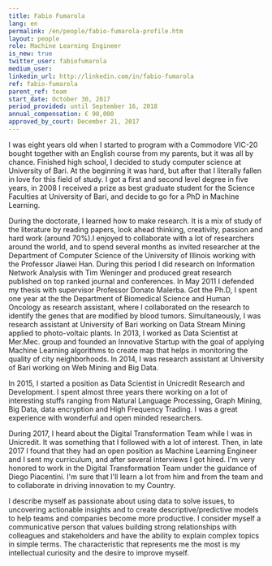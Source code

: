 ```yaml
---
title: Fabio Fumarola
lang: en
permalink: /en/people/fabio-fumarola-profile.htm
layout: people
role: Machine Learning Engineer
is_new: true
twitter_user: fabiofumarola
medium_user:
linkedin_url: http://linkedin.com/in/fabio-fumarola
ref: fabio-fumarola
parent_ref: team
start_date: October 30, 2017
period_provided: until September 16, 2018
annual_compensation: € 90,000
approved_by_court: December 21, 2017
---
```

I was eight years old when I started to program with a Commodore VIC-20 bought together with an English course from my parents, but it was all by chance. Finished high school, I decided to study computer science at University of Bari. At the beginning it was hard, but after that I literally fallen in love for this field of study. I got a first and second level degree in five years, in 2008 I received a prize as best graduate student for the Science Faculties at University of Bari, and decide to go for a PhD in Machine Learning.

During the doctorate, I learned how to make research. It is a mix of study of the literature by reading papers, look ahead thinking, creativity, passion and hard work (around 70%).I enjoyed to collaborate with a lot of researchers around the world, and to spend several months as invited researcher at the Department of Computer Science of the University of Illinois working with the Professor Jiawei Han.
During this period I did research on Information Network Analysis with Tim Weninger and produced great research published on top ranked journal and conferences. In May 2011 I defended my thesis with supervisor Professor Donato Malerba. Got the Ph.D, I spent one year at the the Department of Biomedical Science and Human Oncology as research assistant, where I collaborated on the research to identify the genes that are modified by blood tumors. Simultaneously, I was research assistant at University of Bari working on Data Stream Mining applied to photo-voltaic plants. In 2013, I worked as Data Scientist at Mer.Mec. group and founded an Innovative Startup with the goal of applying Machine Learning algorithms to create map that helps in monitoring the quality of city neighborhoods. In 2014, I was research assistant at University of Bari working on Web Mining and Big Data.

In 2015, I started a position as Data Scientist in Unicredit Research and Development. I spent almost three years there working on a lot of interesting stuffs ranging from Natural Language Processing, Graph Mining, Big Data, data encryption and High Frequency Trading. I was a great experience with wonderful and open minded researchers.

During 2017, I heard about the Digital Transformation Team while I was in Unicredit. It was something that I followed with a lot of interest. Then, in late 2017 I found that they had an open position as Machine Learning Engineer and I sent my curriculum, and after several interviews I got hired. I'm very honored to work in the Digital Transformation Team under the guidance of Diego Piacentini. I'm sure that I'll learn a lot from him and from the team and to collaborate in driving innovation to my Country.

I describe myself as passionate about using data to solve issues, to uncovering actionable insights and to create descriptive/predictive models to help teams and companies become more productive. I consider myself a communicative person that values building strong relationships with colleagues and stakeholders and have the ability to explain complex topics in simple terms. The characteristic that represents me the most is my intellectual curiosity and the desire to improve myself.
